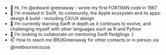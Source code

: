 - 👋 Hi, I’m @edward-greenaway - wrote my first FORTRAN code in 1967
- 👀 I’m invested in Swift, its community, the Apple ecosysten and its apps: design & build - including CX/UX design
- 🌱 I’m currently learning Swift in depth as it continues to evolve, and challenging myself with other languages such as R and Python
- 💞️ I’m looking to collaborate on mentoring Swift fledglings :)
- 📫 How to reach me @EdGreenaway for other contacts or in person via @melbournecocoa

<!---
edward-greenaway/edward-greenaway is a ✨ special ✨ repository because its `README.md` (this file) appears on your GitHub profile.
You can click the Preview link to take a look at your changes.
--->
